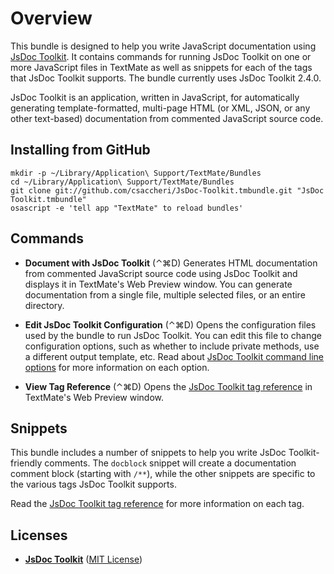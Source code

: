 # Overview

This bundle is designed to help you write JavaScript documentation using [JsDoc Toolkit][jsdoc]. It contains commands for running JsDoc Toolkit on one or more JavaScript files in TextMate as well as snippets for each of the tags that JsDoc Toolkit supports. The bundle currently uses JsDoc Toolkit 2.4.0.

JsDoc Toolkit is an application, written in JavaScript, for automatically generating template-formatted, multi-page HTML (or XML, JSON, or any other text-based) documentation from commented JavaScript source code.

## Installing from GitHub

    mkdir -p ~/Library/Application\ Support/TextMate/Bundles
    cd ~/Library/Application\ Support/TextMate/Bundles
    git clone git://github.com/csaccheri/JsDoc-Toolkit.tmbundle.git "JsDoc Toolkit.tmbundle"
    osascript -e 'tell app "TextMate" to reload bundles'

## Commands

* **Document with JsDoc Toolkit** (⌃⌘D)
Generates HTML documentation from commented JavaScript source code using JsDoc Toolkit and displays it in TextMate's Web Preview window. You can generate documentation from a single file, multiple selected files, or an entire directory.

* **Edit JsDoc Toolkit Configuration** (⌃⌘D)
Opens the configuration files used by the bundle to run JsDoc Toolkit. You can edit this file to change configuration options, such as whether to include private methods, use a different output template, etc. Read about [JsDoc Toolkit command line options][jsdop] for more information on each option.

* **View Tag Reference** (⌃⌘D)
Opens the [JsDoc Toolkit tag reference][jsdot] in TextMate's Web Preview window.

## Snippets

This bundle includes a number of snippets to help you write JsDoc Toolkit-friendly comments.  The `docblock` snippet will create a documentation comment block (starting with `/**`), while the other snippets are specific to the various tags JsDoc Toolkit supports.

Read the [JsDoc Toolkit tag reference][jsdot] for more information on each tag.

## Licenses

* **[JsDoc Toolkit][jsdoc]** ([MIT License][mit])

[mit]:    http://www.opensource.org/licenses/mit-license
[jsdoc]:  http://code.google.com/p/jsdoc-toolkit/
[jsdop]:  http://code.google.com/p/jsdoc-toolkit/wiki/CommandlineOptions
[jsdot]:  http://code.google.com/p/jsdoc-toolkit/wiki/TagReference